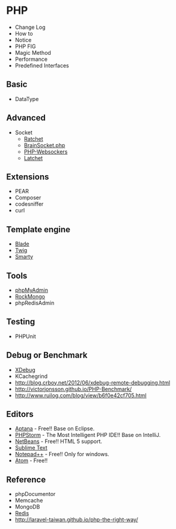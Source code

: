 PHP
===

* Change Log
* How to
* Notice
* PHP FIG
* Magic Method
* Performance
* Predefined Interfaces

Basic
-----

* DataType

Advanced
--------

* Socket
  * [Ratchet](https://github.com/ratchetphp/Ratchet)
  * [BrainSocket.php](https://github.com/BrainBoxLabs/brain-socket)
  * [PHP-Websockers](https://github.com/ghedipunk/PHP-Websockets)
  * [Latchet](https://github.com/sidneywidmer/Latchet)

Extensions
----------

* PEAR
* Composer
* codesniffer
* curl

Template engine
---------------

* [Blade](http://laravel.com/docs/templates)
* [Twig](http://twig.sensiolabs.org/)
* [Smarty](http://www.smarty.net/)

Tools
-----

* [phpMyAdmin](https://github.com/phpmyadmin/phpmyadmin)
* [RockMongo](http://rockmongo.com/)
* phpRedisAdmin


Testing
-------

* PHPUnit

Debug or Benchmark
------------------

* [XDebug](http://xdebug.org/)
* KCachegrind
* http://blog.crboy.net/2012/06/xdebug-remote-debugging.html
* http://victorjonsson.github.io/PHP-Benchmark/
* http://www.ruilog.com/blog/view/b6f0e42cf705.html

Editors
-------

* [Aptana](http://www.aptana.com/) - Free!! Base on Eclipse.
* [PHPStorm](https://www.jetbrains.com/phpstorm/) - The Most Intelligent PHP IDE!! Base on IntelliJ.
* [NetBeans](https://netbeans.org/) - Free!! HTML 5 support.
* [Sublime Text](http://www.sublimetext.com/)
* [Notepad++](http://notepad-plus-plus.org/) - Free!! Only for windows.
* [Atom](https://atom.io/) - Free!!

Reference
---------

* phpDocumentor
* Memcache
* MongoDB
* [Redis](https://github.com/phpredis/phpredis)
* http://laravel-taiwan.github.io/php-the-right-way/
